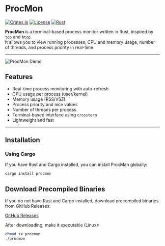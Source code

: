 # ProcMon

[![Crates.io](https://img.shields.io/crates/v/procmon.svg)](https://crates.io/crates/procmon)
[![License](https://img.shields.io/badge/license-MIT-blue.svg)](LICENSE)
[![Rust](https://img.shields.io/badge/rust-1.72+-orange.svg)](https://www.rust-lang.org/)

**ProcMan** is a terminal-based process monitor written in Rust, inspired by `top` and `htop`.  
It allows you to view running processes, CPU and memory usage, number of threads, and process priority in real-time.

---
![ProcMon Demo](screenshot/procmon.png)

## Features

- Real-time process monitoring with auto-refresh
- CPU usage per process (user/kernel)
- Memory usage (RSS/VSZ)
- Process priority and nice values
- Number of threads per process
- Terminal-based interface using `crossterm`
- Lightweight and fast

---

## Installation

### Using Cargo

If you have Rust and Cargo installed, you can install ProcMan globally:

```bash
cargo install procmon
```


## Download Precompiled Binaries

If you do not have Rust and Cargo installed, download precompiled binaries from GitHub Releases:

[GitHub Releases](https://github.com/chiragkpoojary/ProcMan/releases)

After downloading, make it executable (Linux):

```bash
chmod +x procmon
./procmon
